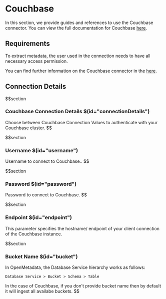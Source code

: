 # Couchbase
In this section, we provide guides and references to use the Couchbase connector. You can view the full documentation for Couchbase [here](https://docs.open-metadata.org/connectors/database/couchbase).
## Requirements
To extract metadata, the user used in the connection needs to have all necessary access permission.

You can find further information on the Couchbase connector in the [here](https://docs.open-metadata.org/connectors/database/couchbase).

## Connection Details

$$section
### Couchbase Connection Details $(id="connectionDetails")

Choose between Couchbase Connection Values to authenticate with your Couchbase cluster.
$$

$$section
### Username $(id="username")
Username to connect to Couchbase..
$$

$$section
### Password $(id="password")
Password to connect to Couchbase.
$$

$$section
### Endpoint $(id="endpoint")

This parameter specifies the hostname/ endpoint of your client connection of the Couchbase instance. 

$$section
### Bucket Name $(id="bucket")
In OpenMetadata, the Database Service hierarchy works as follows:
```
Database Service > Bucket > Schema > Table
```
In the case of Couchbase, if you don't provide bucket name then by default it will ingest all availabe buckets.
$$


